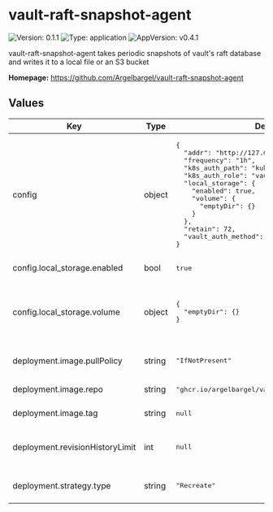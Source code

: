 # vault-raft-snapshot-agent

![Version: 0.1.1](https://img.shields.io/badge/Version-0.1.1-informational?style=flat-square) ![Type: application](https://img.shields.io/badge/Type-application-informational?style=flat-square) ![AppVersion: v0.4.1](https://img.shields.io/badge/AppVersion-v0.4.1-informational?style=flat-square)

vault-raft-snapshot-agent takes periodic snapshots of vault's raft database and writes it to a local file or an S3 bucket

**Homepage:** <https://github.com/Argelbargel/vault-raft-snapshot-agent>

## Values

<table>
	<thead>
		<th>Key</th>
		<th>Type</th>
		<th>Default</th>
		<th>Description</th>
	</thead>
	<tbody>
		<tr>
			<td>config</td>
			<td>object</td>
			<td><pre lang="json">
{
  "addr": "http://127.0.0.1:8200",
  "frequency": "1h",
  "k8s_auth_path": "kubernetes",
  "k8s_auth_role": "vault-raft-snapshot-agent",
  "local_storage": {
    "enabled": true,
    "volume": {
      "emptyDir": {}
    }
  },
  "retain": 72,
  "vault_auth_method": "k8s"
}
</pre>
</td>
			<td>defines the contents of the configuration-file for vault-raft-snapshot-agent    except for `local_storage` the keys and values are the same as in the agents    [configuration file](https://github.com/Argelbargel/vault-raft-snapshot-agent)</td>
		</tr>
		<tr>
			<td>config.local_storage.enabled</td>
			<td>bool</td>
			<td><pre lang="json">
true
</pre>
</td>
			<td>enables/disables the local storage of snaphots    if disabled the corresponding volume and volume-mounts will not be created</td>
		</tr>
		<tr>
			<td>config.local_storage.volume</td>
			<td>object</td>
			<td><pre lang="json">
{
  "emptyDir": {}
}
</pre>
</td>
			<td>defines the kind of volume used to store the snapshots locally    If you specify `persistentVolumeClaim` the chart can generate the    PVC for you. Just specify the claim as you would [normally do](https://kubernetes.io/docs/concepts/storage/persistent-volumes/#claims-as-volumes)    and add the property `create: true` and the relevant properties of your [PersistentVolumeClaimSpec]()    as key of `persistentVolumeClaim`.</td>
		</tr>
		<tr>
			<td>deployment.image.pullPolicy</td>
			<td>string</td>
			<td><pre lang="json">
"IfNotPresent"
</pre>
</td>
			<td>new releases of vault-raft-snapshot-agent always change the    `.Chart.AppVersion` of this chart thus must only be changed    if you use another repository than above</td>
		</tr>
		<tr>
			<td>deployment.image.repo</td>
			<td>string</td>
			<td><pre lang="json">
"ghcr.io/argelbargel/vault-raft-snapshot-agent"
</pre>
</td>
			<td>image that is deployed (change e.q. for private registry-proxy)</td>
		</tr>
		<tr>
			<td>deployment.image.tag</td>
			<td>string</td>
			<td><pre lang="json">
null
</pre>
</td>
			<td>the image's tag</td>
		</tr>
		<tr>
			<td>deployment.revisionHistoryLimit</td>
			<td>int</td>
			<td><pre lang="json">
null
</pre>
</td>
			<td>see [kubernetes docs](https://kubernetes.io/docs/concepts/workloads/controllers/deployment/#clean-up-policy)    You might want to change this to a small value to avoid cluttering up the    UI of a Continuous Delivery Tool like Argo-CD</td>
		</tr>
		<tr>
			<td>deployment.strategy.type</td>
			<td>string</td>
			<td><pre lang="json">
"Recreate"
</pre>
</td>
			<td>Update-strategy for the agent's pods    `Recreate` guarantees that no two snapshots get taken at the same time    `RollingUpdate` ensures that there's always one instance of the agent running</td>
		</tr>
	</tbody>
</table>

